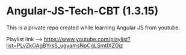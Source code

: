 # Angular-JS-Tech-CBT (1.3.15)
This is a private repo created while learning Angular JS from youtube. 

Playlist link --> https://www.youtube.com/playlist?list=PLvZkOAgBYrsS_ugyamsNpCgLSmtIXZGiz
